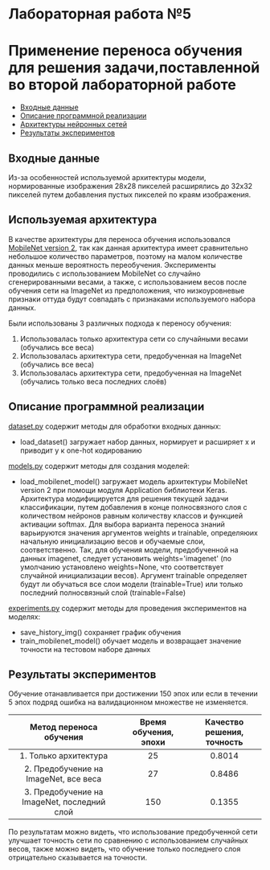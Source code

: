 # Лабораторная работа №5
# Применение переноса обучения для решения задачи,поставленной во второй лабораторной работе

+ [Входные данные](#Format_input)
+ [Описание программной реализации](#Description)
+ [Архитектуры нейронных сетей](#NN_architecture)
+ [Результаты экспериментов](#Results)


## <a name="Format_input"></a>	Входные данные
Из-за особенностей используемой архитектуры модели, нормированные изображения 28x28 пикселей расширялись до 32x32 пикселей 
путем добавления пустых пикселей по краям изображения.


## <a name="NN_architecture"></a>	Используемая архитектура
В качестве архитектуры для переноса обучения использовался [MobileNet version 2](https://arxiv.org/pdf/1801.04381.pdf), так как данная архитектура имеет сравнительно
 небольшое количество параметров, поэтому на малом количестве данных меньше вероятность переобучения.
  Эксперименты проводились с использованием MobileNet со случайно сгенерированными весами, а также, с использованием весов 
   после обучения сети на ImageNet из предположения, что низкоуровневые признаки оттуда будут совпадать с 
   признаками используемого набора данных.  


Были использованы 3 различных подхода к переносу обучения: 
1) Использовалась только архитектура сети со случайными весами (обучались все веса)
2) Использовалась архитектура сети, предобученная на ImageNet (обучались все веса)
3) Использовалась архитектура сети, предобученная на ImageNet (обучались только веса последних слоёв)

## <a name="Description"></a>	Описание программной реализации
[dataset.py](https://github.com/Edvard-Hagerup-Grieg/UNN-DeepLearningTeam/blob/master/lab5/dataset.py) содержит методы для обработки входных данных:

+ load_dataset() загружает набор данных, нормирует и расширяет x и приводит y к one-hot кодированию

[models.py](https://github.com/Edvard-Hagerup-Grieg/UNN-DeepLearningTeam/blob/master/lab5/models.py) содержит методы для создания моделей:

+ load_mobilenet_model() загружает модель архитектуры MobileNet version 2 при помощи модуля Application библиотеки Keras. 
Архитектура модифицируется для решения текущей задачи классификации, путем добавления в конце полносвязного слоя с 
количеством нейронов равным количеству классов и функцией активации softmax. Для выбора варианта переноса знаний 
варьируются значения аргументов weights и trainable, определяюих начальную инициализацию весов и обучаемые слои, 
соответственно. Так, для обучения модели, предобученной на данных imagenet, следует установить weights='imagenet' 
(по умолчанию установлено weights=None, что соответствует случайной инициализации весов). Аргумент trainable определяет 
будут ли обучаться все слои модели (trainable=True) или только последний полносвязный слой (trainable=False)

[experiments.py](https://github.com/Edvard-Hagerup-Grieg/UNN-DeepLearningTeam/blob/master/lab5/experiments.py) содержит методы для проведения экспериментов на моделях:

+ save_history_img() сохраняет график обучения
+ train_mobilenet_model() обучает модель и возвращает значение точности на тестовом наборе данных

## <a name="Results"></a>	Результаты экспериментов
Обучение отанавливается при достижении 150 эпох или если в течении 5 эпох подряд ошибка на валидационном множестве 
не изменяется.

| Метод переноса обучения | Время обучения, эпохи | Качество решения, точность|
|:----------------:|:---------------------------:|:----------------------:|
| 1. Только архитектура| 25 | 0.8014 |
| 2. Предобучение на ImageNet, все веса  | 27 | 0.8486 |
| 3. Предобучение на ImageNet, последний слой | 150 | 0.1355 |

По результатам можно видеть, что использование предобученной сети улучшает точность сети по сравнению с использованием
случайных весов, также можно видеть, что обучение только последнего слоя отрицательно сказывается на точности.
